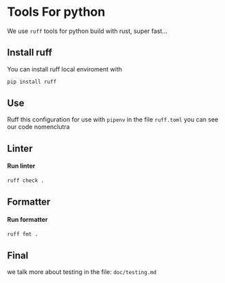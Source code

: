 # Tools For python

We use `ruff` tools for python build with rust, super fast...

## Install ruff

You can install ruff local enviroment with

```sh
pip install ruff
```

## Use

Ruff this configuration for use with `pipenv` in the file `ruff.toml` you can see our code nomenclutra

## Linter

#### Run linter

```sh
ruff check .
```

## Formatter

#### Run formatter

```sh
ruff fmt .
```

## Final

we talk more about testing in the file: `doc/testing.md`